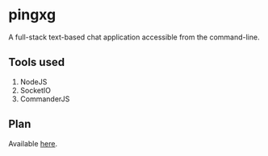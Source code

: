 # pingxg

A full-stack text-based chat application accessible from the command-line.

## Tools used

1. NodeJS
1. SocketIO
1. CommanderJS

## Plan

Available [here](https://whimsical.com/pingx-args-WRGMvRoGp3gwX8cNS9zK58).
